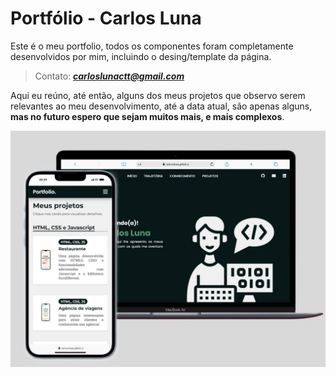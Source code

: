 # Portfólio - Carlos Luna

Este é o meu portfolio, todos os componentes foram completamente desenvolvidos por mim, incluindo o desing/template da página. 

> Contato: ***carloslunactt@gmail.com***

Aqui eu reúno, até então, alguns dos meus projetos que observo serem relevantes ao meu desenvolvimento, até a data atual, são apenas alguns, **mas no futuro espero que sejam muitos mais, e mais complexos**.

<img src="assets/images/portfolio.jpg">